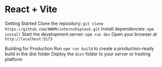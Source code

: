 # React + Vite


Getting Started
Clone the repository: `git clone https://github.com/NWOM/internshiptask.git`
Install dependencies: `npm install`
Start the development server: `npm run dev`
Open your browser at `http://localhost:5173`

Building for Production
Run `npm run build` to create a production-ready build in the dist folder
Deploy the `dist` folder to your server or hosting platform


